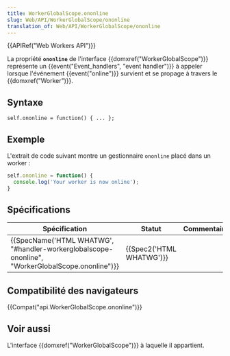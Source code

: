 ```yaml
---
title: WorkerGlobalScope.ononline
slug: Web/API/WorkerGlobalScope/ononline
translation_of: Web/API/WorkerGlobalScope/ononline
---
```

{{APIRef("Web Workers API")}}

La propriété **`ononline`** de l'interface {{domxref("WorkerGlobalScope")}} représente un {{event("Event_handlers", "event handler")}} à appeler lorsque l'événement {{event("online")}} survient et se propage à travers le {{domxref("Worker")}}.

## Syntaxe

    self.ononline = function() { ... };

## Exemple

L'extrait de code suivant montre un gestionnaire `ononline` placé dans un worker :

```js
self.ononline = function() {
  console.log('Your worker is now online');
}
```

## Spécifications

| Spécification                                                                                                                    | Statut                           | Commentaire |
| -------------------------------------------------------------------------------------------------------------------------------- | -------------------------------- | ----------- |
| {{SpecName('HTML WHATWG', "#handler-workerglobalscope-ononline", "WorkerGlobalScope.ononline")}} | {{Spec2('HTML WHATWG')}} |             |

## Compatibilité des navigateurs

{{Compat("api.WorkerGlobalScope.ononline")}}

## Voir aussi

L'interface {{domxref("WorkerGlobalScope")}} à laquelle il appartient.
